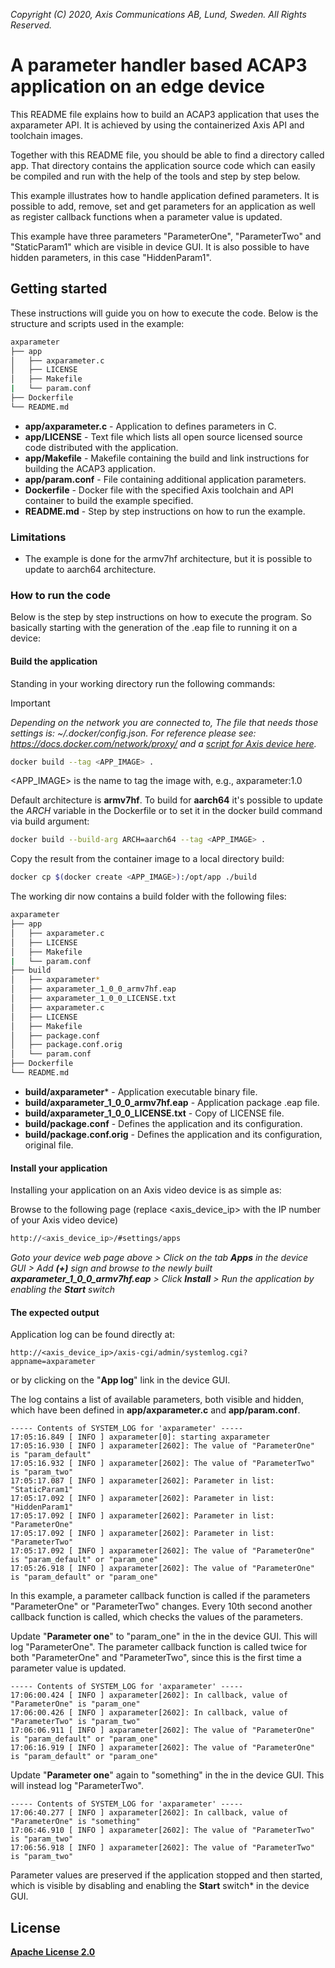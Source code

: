  *Copyright (C) 2020, Axis Communications AB, Lund, Sweden. All Rights Reserved.*

# A parameter handler based ACAP3 application on an edge device
This README file explains how to build an ACAP3 application that uses the axparameter API. It is achieved by using the containerized Axis API and toolchain images.

Together with this README file, you should be able to find a directory called app. That directory contains the application source code which can easily be compiled and run with the help of the tools and step by step below.

This example illustrates how to handle application defined parameters. It is possible to add, remove, set and get parameters for an application as well as register callback functions when a parameter value is updated.

This example have three parameters "ParameterOne", "ParameterTwo" and "StaticParam1" which are visible in device GUI.
It is also possible to have hidden parameters, in this case "HiddenParam1".

## Getting started
These instructions will guide you on how to execute the code. Below is the structure and scripts used in the example:

```bash
axparameter
├── app
│   ├── axparameter.c
│   ├── LICENSE
│   ├── Makefile
|   └── param.conf
├── Dockerfile
└── README.md
```

* **app/axparameter.c** - Application to defines parameters in C.
* **app/LICENSE** - Text file which lists all open source licensed source code distributed with the application.
* **app/Makefile** - Makefile containing the build and link instructions for building the ACAP3 application.
* **app/param.conf** - File containing additional application parameters.
* **Dockerfile** - Docker file with the specified Axis toolchain and API container to build the example specified.
* **README.md** - Step by step instructions on how to run the example.

### Limitations
* The example is done for the armv7hf architecture, but it is possible to update to aarch64 architecture.

### How to run the code
Below is the step by step instructions on how to execute the program. So basically starting with the generation of the .eap file to running it on a device:

#### Build the application
Standing in your working directory run the following commands:

> [!IMPORTANT]
> *Depending on the network you are connected to,
The file that needs those settings is: *~/.docker/config.json.*
For reference please see: https://docs.docker.com/network/proxy/ and a
[script for Axis device here](../FAQs.md#HowcanIset-upnetworkproxysettingsontheAxisdevice?).*

```bash
docker build --tag <APP_IMAGE> .
```

<APP_IMAGE> is the name to tag the image with, e.g., axparameter:1.0

Default architecture is **armv7hf**. To build for **aarch64** it's possible to
update the *ARCH* variable in the Dockerfile or to set it in the docker build
command via build argument:
```bash
docker build --build-arg ARCH=aarch64 --tag <APP_IMAGE> .
```

Copy the result from the container image to a local directory build:

```bash
docker cp $(docker create <APP_IMAGE>):/opt/app ./build
```

The working dir now contains a build folder with the following files:

```bash
axparameter
├── app
│   ├── axparameter.c
│   ├── LICENSE
│   ├── Makefile
|   └── param.conf
├── build
│   ├── axparameter*
│   ├── axparameter_1_0_0_armv7hf.eap
│   ├── axparameter_1_0_0_LICENSE.txt
│   ├── axparameter.c
│   ├── LICENSE
│   ├── Makefile
│   ├── package.conf
│   ├── package.conf.orig
│   └── param.conf
├── Dockerfile
└── README.md
```

* **build/axparameter*** - Application executable binary file.
* **build/axparameter_1_0_0_armv7hf.eap** - Application package .eap file.
* **build/axparameter_1_0_0_LICENSE.txt** - Copy of LICENSE file.
* **build/package.conf** - Defines the application and its configuration.
* **build/package.conf.orig** - Defines the application and its configuration, original file.

#### Install your application
Installing your application on an Axis video device is as simple as:

Browse to the following page (replace <axis_device_ip> with the IP number of your Axis video device)

```bash
http://<axis_device_ip>/#settings/apps
```

*Goto your device web page above > Click on the tab **Apps** in the device GUI > Add **(+)** sign and browse to
the newly built **axparameter_1_0_0_armv7hf.eap** > Click **Install** > Run the application by enabling the **Start** switch*

#### The expected output
Application log can be found directly at:

```
http://<axis_device_ip>/axis-cgi/admin/systemlog.cgi?appname=axparameter
```

or by clicking on the "**App log**" link in the device GUI.

The log contains a list of available parameters, both visible and hidden, which have been defined in **app/axparameter.c** and **app/param.conf**.

```
----- Contents of SYSTEM_LOG for 'axparameter' -----
17:05:16.849 [ INFO ] axparameter[0]: starting axparameter
17:05:16.930 [ INFO ] axparameter[2602]: The value of "ParameterOne" is "param_default"
17:05:16.932 [ INFO ] axparameter[2602]: The value of "ParameterTwo" is "param_two"
17:05:17.087 [ INFO ] axparameter[2602]: Parameter in list: "StaticParam1"
17:05:17.092 [ INFO ] axparameter[2602]: Parameter in list: "HiddenParam1"
17:05:17.092 [ INFO ] axparameter[2602]: Parameter in list: "ParameterOne"
17:05:17.092 [ INFO ] axparameter[2602]: Parameter in list: "ParameterTwo"
17:05:17.092 [ INFO ] axparameter[2602]: The value of "ParameterOne" is "param_default" or "param_one"
17:05:26.918 [ INFO ] axparameter[2602]: The value of "ParameterOne" is "param_default" or "param_one"
```

In this example, a parameter callback function is called if the parameters "ParameterOne" or "ParameterTwo" changes. Every 10th second another callback function is called, which checks the values of the parameters.

Update "**Parameter one**" to "param_one" in the in the device GUI. This will log "ParameterOne". The parameter callback function is called twice for both "ParameterOne" and "ParameterTwo", since this is the first time a parameter value is updated.

```
----- Contents of SYSTEM_LOG for 'axparameter' -----
17:06:00.424 [ INFO ] axparameter[2602]: In callback, value of "ParameterOne" is "param_one"
17:06:00.426 [ INFO ] axparameter[2602]: In callback, value of "ParameterTwo" is "param_two"
17:06:06.911 [ INFO ] axparameter[2602]: The value of "ParameterOne" is "param_default" or "param_one"
17:06:16.919 [ INFO ] axparameter[2602]: The value of "ParameterOne" is "param_default" or "param_one"
```

Update "**Parameter one**" again to "something" in the in the device GUI. This will instead log "ParameterTwo".

```
----- Contents of SYSTEM_LOG for 'axparameter' -----
17:06:40.277 [ INFO ] axparameter[2602]: In callback, value of "ParameterOne" is "something"
17:06:46.910 [ INFO ] axparameter[2602]: The value of "ParameterTwo" is "param_two"
17:06:56.918 [ INFO ] axparameter[2602]: The value of "ParameterTwo" is "param_two"
```

Parameter values are preserved if the application stopped and then started, which is visible by disabling and enabling the **Start** switch* in the device GUI.

## License
**[Apache License 2.0](../LICENSE)**

